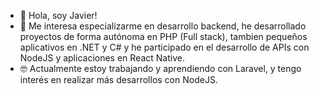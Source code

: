 - 👋 Hola, soy Javier!
- 👀 Me interesa especializarme en desarrollo backend, he desarrollado proyectos de forma autónoma en PHP (Full stack), tambien pequeños aplicativos en .NET y C# y he participado en el desarrollo de APIs con NodeJS y aplicaciones en React Native.
- :nerd_face: Actualmente estoy trabajando y aprendiendo con Laravel, y tengo interés en realizar más desarrollos con NodeJS.



